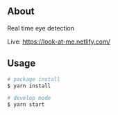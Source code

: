 ## About

Real time eye detection

Live: https://look-at-me.netlify.com/

## Usage

```zsh
# package install
$ yarn install

# develop mode
$ yarn start
```

